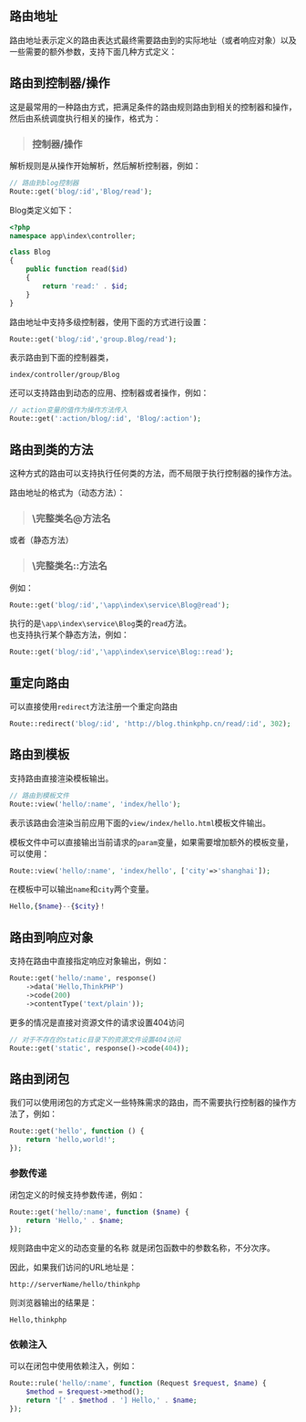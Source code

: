 ## 路由地址

路由地址表示定义的路由表达式最终需要路由到的实际地址（或者响应对象）以及一些需要的额外参数，支持下面几种方式定义：

## 路由到控制器/操作

这是最常用的一种路由方式，把满足条件的路由规则路由到相关的控制器和操作，然后由系统调度执行相关的操作，格式为：

> ### 控制器/操作

解析规则是从操作开始解析，然后解析控制器，例如：

```php
// 路由到blog控制器
Route::get('blog/:id','Blog/read');
```

Blog类定义如下：

```php
<?php
namespace app\index\controller;

class Blog
{
    public function read($id)
    {
        return 'read:' . $id;
    }
}
```

路由地址中支持多级控制器，使用下面的方式进行设置：

```php
Route::get('blog/:id','group.Blog/read');
```

表示路由到下面的控制器类，

```
index/controller/group/Blog

```

还可以支持路由到动态的应用、控制器或者操作，例如：

```php
// action变量的值作为操作方法传入
Route::get(':action/blog/:id', 'Blog/:action');
```

## 路由到类的方法

这种方式的路由可以支持执行任何类的方法，而不局限于执行控制器的操作方法。

路由地址的格式为（动态方法）：

> ### \完整类名@方法名

或者（静态方法）

> ### \完整类名::方法名

例如：

```php
Route::get('blog/:id','\app\index\service\Blog@read');
```

执行的是`\app\index\service\Blog`类的`read`方法。  
也支持执行某个静态方法，例如：

```php
Route::get('blog/:id','\app\index\service\Blog::read');
```

## 重定向路由

可以直接使用`redirect`方法注册一个重定向路由

```php
Route::redirect('blog/:id', 'http://blog.thinkphp.cn/read/:id', 302);
```

## 路由到模板

支持路由直接渲染模板输出。

```php
// 路由到模板文件
Route::view('hello/:name', 'index/hello');
```

表示该路由会渲染当前应用下面的`view/index/hello.html`模板文件输出。

模板文件中可以直接输出当前请求的`param`变量，如果需要增加额外的模板变量，可以使用：

```php
Route::view('hello/:name', 'index/hello', ['city'=>'shanghai']);
```

在模板中可以输出`name`和`city`两个变量。

```php
Hello,{$name}--{$city}！

```

## 路由到响应对象

支持在路由中直接指定响应对象输出，例如：

```php
Route::get('hello/:name', response()
    ->data('Hello,ThinkPHP')
    ->code(200)
    ->contentType('text/plain'));
```

更多的情况是直接对资源文件的请求设置404访问

```php
// 对于不存在的static目录下的资源文件设置404访问
Route::get('static', response()->code(404));
```

## 路由到闭包

我们可以使用闭包的方式定义一些特殊需求的路由，而不需要执行控制器的操作方法了，例如：

```php
Route::get('hello', function () {
    return 'hello,world!';
});
```

### 参数传递

闭包定义的时候支持参数传递，例如：

```php
Route::get('hello/:name', function ($name) {
    return 'Hello,' . $name;
});
```

规则路由中定义的动态变量的名称 就是闭包函数中的参数名称，不分次序。

因此，如果我们访问的URL地址是：

```
http://serverName/hello/thinkphp

```

则浏览器输出的结果是：

```
Hello,thinkphp

```

### 依赖注入

可以在闭包中使用依赖注入，例如：

```php
Route::rule('hello/:name', function (Request $request, $name) {
    $method = $request->method();
    return '[' . $method . '] Hello,' . $name;
});
```



